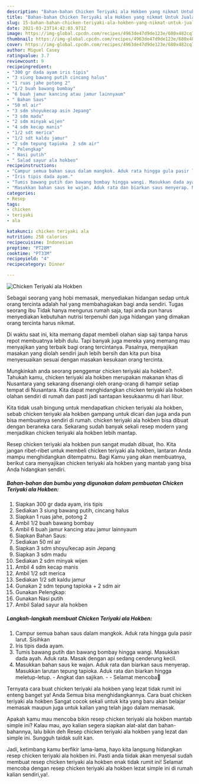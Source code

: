 ```yaml
---
description: "Bahan-bahan Chicken Teriyaki ala Hokben yang nikmat Untuk Jualan"
title: "Bahan-bahan Chicken Teriyaki ala Hokben yang nikmat Untuk Jualan"
slug: 15-bahan-bahan-chicken-teriyaki-ala-hokben-yang-nikmat-untuk-jualan
date: 2021-03-23T14:42:03.971Z
image: https://img-global.cpcdn.com/recipes/4963de47d9de123e/680x482cq70/chicken-teriyaki-ala-hokben-foto-resep-utama.jpg
thumbnail: https://img-global.cpcdn.com/recipes/4963de47d9de123e/680x482cq70/chicken-teriyaki-ala-hokben-foto-resep-utama.jpg
cover: https://img-global.cpcdn.com/recipes/4963de47d9de123e/680x482cq70/chicken-teriyaki-ala-hokben-foto-resep-utama.jpg
author: Miguel Casey
ratingvalue: 3.7
reviewcount: 9
recipeingredient:
- "300 gr dada ayam iris tipis"
- "3 siung bawang putih cincang halus"
- "1 ruas jahe potong 2"
- "1/2 buah bawang bombay"
- "6 buah jamur kancing atau jamur lainnyaum"
- " Bahan Saus"
- "50 ml air"
- "3 sdm shoyukecap asin Jepang"
- "3 sdm madu"
- "2 sdm minyak wijen"
- "4 sdm kecap manis"
- "1/2 sdt merica"
- "1/2 sdt kaldu jamur"
- "2 sdm tepung tapioka  2 sdm air"
- " Pelengkap"
- " Nasi putih"
- " Salad sayur ala hokben"
recipeinstructions:
- "Campur semua bahan saus dalam mangkok. Aduk rata hingga gula pasir larut. Sisihkan"
- "Iris tipis dada ayam."
- "Tumis bawang putih dan bawang bombay hingga wangi. Masukkan dada ayah. Aduk rata. Masak dengan api sedang cenderung kecil."
- "Masukkan bahan saus ke wajan. Aduk rata dan biarkan saus menyerap. Masukkan larutan tepung tapioka. Aduk rata dan biarkan hingga meletup-letup. Angkat dan sajikan.  Selamat mencoba💐"
categories:
- Resep
tags:
- chicken
- teriyaki
- ala

katakunci: chicken teriyaki ala 
nutrition: 258 calories
recipecuisine: Indonesian
preptime: "PT28M"
cooktime: "PT33M"
recipeyield: "4"
recipecategory: Dinner

---
```



![Chicken Teriyaki ala Hokben](https://img-global.cpcdn.com/recipes/4963de47d9de123e/680x482cq70/chicken-teriyaki-ala-hokben-foto-resep-utama.jpg)

Sebagai seorang yang hobi memasak, menyediakan hidangan sedap untuk orang tercinta adalah hal yang membahagiakan bagi anda sendiri. Tugas seorang ibu Tidak hanya mengurus rumah saja, tapi anda pun harus menyediakan kebutuhan nutrisi terpenuhi dan juga hidangan yang dimakan orang tercinta harus nikmat.

Di waktu  saat ini, kita memang dapat membeli olahan siap saji tanpa harus repot membuatnya lebih dulu. Tapi banyak juga mereka yang memang mau menyajikan yang terbaik bagi orang tercintanya. Pasalnya, menyajikan masakan yang diolah sendiri jauh lebih bersih dan kita pun bisa menyesuaikan sesuai dengan masakan kesukaan orang tercinta. 



Mungkinkah anda seorang penggemar chicken teriyaki ala hokben?. Tahukah kamu, chicken teriyaki ala hokben merupakan makanan khas di Nusantara yang sekarang disenangi oleh orang-orang di hampir setiap tempat di Nusantara. Kita dapat menghidangkan chicken teriyaki ala hokben olahan sendiri di rumah dan pasti jadi santapan kesukaanmu di hari libur.

Kita tidak usah bingung untuk mendapatkan chicken teriyaki ala hokben, sebab chicken teriyaki ala hokben gampang untuk dicari dan juga anda pun bisa membuatnya sendiri di rumah. chicken teriyaki ala hokben bisa dibuat dengan beraneka cara. Sekarang sudah banyak sekali resep modern yang menjadikan chicken teriyaki ala hokben lebih mantap.

Resep chicken teriyaki ala hokben pun sangat mudah dibuat, lho. Kita jangan ribet-ribet untuk membeli chicken teriyaki ala hokben, lantaran Anda mampu menghidangkan ditempatmu. Bagi Kamu yang akan membuatnya, berikut cara menyajikan chicken teriyaki ala hokben yang mantab yang bisa Anda hidangkan sendiri.

<!--inarticleads1-->

##### Bahan-bahan dan bumbu yang digunakan dalam pembuatan Chicken Teriyaki ala Hokben:

1. Siapkan 300 gr dada ayam, iris tipis
1. Sediakan 3 siung bawang putih, cincang halus
1. Siapkan 1 ruas jahe, potong 2
1. Ambil 1/2 buah bawang bombay
1. Ambil 6 buah jamur kancing atau jamur lainnyaum
1. Siapkan  Bahan Saus:
1. Sediakan 50 ml air
1. Siapkan 3 sdm shoyu/kecap asin Jepang
1. Siapkan 3 sdm madu
1. Sediakan 2 sdm minyak wijen
1. Ambil 4 sdm kecap manis
1. Ambil 1/2 sdt merica
1. Sediakan 1/2 sdt kaldu jamur
1. Gunakan 2 sdm tepung tapioka + 2 sdm air
1. Gunakan  Pelengkap:
1. Gunakan  Nasi putih
1. Ambil  Salad sayur ala hokben




<!--inarticleads2-->

##### Langkah-langkah membuat Chicken Teriyaki ala Hokben:

1. Campur semua bahan saus dalam mangkok. Aduk rata hingga gula pasir larut. Sisihkan
1. Iris tipis dada ayam.
1. Tumis bawang putih dan bawang bombay hingga wangi. Masukkan dada ayah. Aduk rata. Masak dengan api sedang cenderung kecil.
1. Masukkan bahan saus ke wajan. Aduk rata dan biarkan saus menyerap. Masukkan larutan tepung tapioka. Aduk rata dan biarkan hingga meletup-letup. - Angkat dan sajikan. -  - Selamat mencoba💐




Ternyata cara buat chicken teriyaki ala hokben yang lezat tidak rumit ini enteng banget ya! Anda Semua bisa menghidangkannya. Cara buat chicken teriyaki ala hokben Sangat cocok sekali untuk kita yang baru akan belajar memasak maupun juga untuk kalian yang telah jago dalam memasak.

Apakah kamu mau mencoba bikin resep chicken teriyaki ala hokben mantab simple ini? Kalau mau, ayo kalian segera siapkan alat-alat dan bahan-bahannya, lalu bikin deh Resep chicken teriyaki ala hokben yang lezat dan simple ini. Sungguh taidak sulit kan. 

Jadi, ketimbang kamu berfikir lama-lama, hayo kita langsung hidangkan resep chicken teriyaki ala hokben ini. Pasti anda tiidak akan menyesal sudah membuat resep chicken teriyaki ala hokben enak tidak rumit ini! Selamat mencoba dengan resep chicken teriyaki ala hokben lezat simple ini di rumah kalian sendiri,ya!.

